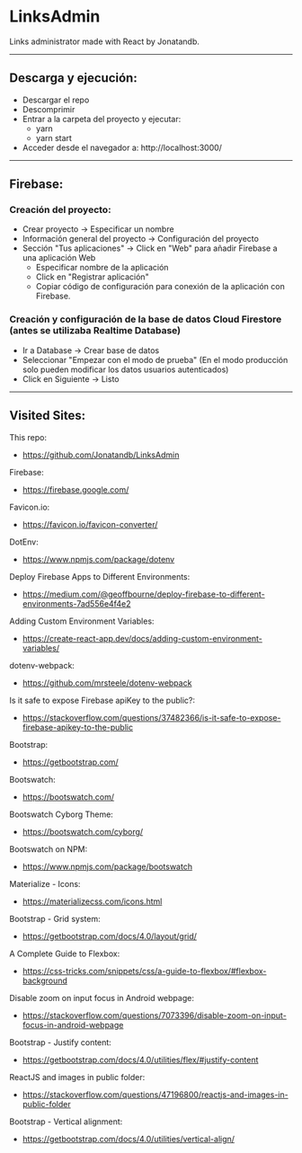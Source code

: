 # LinksAdmin

Links administrator made with React by Jonatandb.

---

## Descarga y ejecución:

- Descargar el repo
- Descomprimir
- Entrar a la carpeta del proyecto y ejecutar:
  - yarn
  - yarn start
- Acceder desde el navegador a:
  http://localhost:3000/

---

## Firebase:

### Creación del proyecto:

- Crear proyecto -> Especificar un nombre
- Información general del proyecto -> Configuración del proyecto
- Sección "Tus aplicaciones" -> Click en "Web" para añadir Firebase a una aplicación Web
  - Especificar nombre de la aplicación
  - Click en "Registrar aplicación"
  - Copiar código de configuración para conexión de la aplicación con Firebase.

### Creación y configuración de la base de datos Cloud Firestore (antes se utilizaba Realtime Database)

- Ir a Database -> Crear base de datos
- Seleccionar "Empezar con el modo de prueba" (En el modo producción solo pueden modificar los datos usuarios autenticados)
- Click en Siguiente -> Listo

---

## Visited Sites:

This repo:

- https://github.com/Jonatandb/LinksAdmin

Firebase:

- https://firebase.google.com/

Favicon.io:

- https://favicon.io/favicon-converter/

DotEnv:

- https://www.npmjs.com/package/dotenv

Deploy Firebase Apps to Different Environments:

- https://medium.com/@geoffbourne/deploy-firebase-to-different-environments-7ad556e4f4e2

Adding Custom Environment Variables:

- https://create-react-app.dev/docs/adding-custom-environment-variables/

dotenv-webpack:

- https://github.com/mrsteele/dotenv-webpack

Is it safe to expose Firebase apiKey to the public?:

- https://stackoverflow.com/questions/37482366/is-it-safe-to-expose-firebase-apikey-to-the-public

Bootstrap:

- https://getbootstrap.com/

Bootswatch:

- https://bootswatch.com/

Bootswatch Cyborg Theme:

- https://bootswatch.com/cyborg/

Bootswatch on NPM:

- https://www.npmjs.com/package/bootswatch

Materialize - Icons:

- https://materializecss.com/icons.html

Bootstrap - Grid system:

- https://getbootstrap.com/docs/4.0/layout/grid/

A Complete Guide to Flexbox:

- https://css-tricks.com/snippets/css/a-guide-to-flexbox/#flexbox-background

Disable zoom on input focus in Android webpage:

- https://stackoverflow.com/questions/7073396/disable-zoom-on-input-focus-in-android-webpage

Bootstrap - Justify content:

- https://getbootstrap.com/docs/4.0/utilities/flex/#justify-content

ReactJS and images in public folder:

- https://stackoverflow.com/questions/47196800/reactjs-and-images-in-public-folder

Bootstrap - Vertical alignment:

- https://getbootstrap.com/docs/4.0/utilities/vertical-align/
